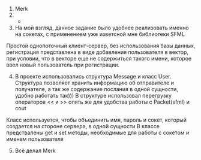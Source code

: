 1) Merk
2) -
3) На мой взгляд, данное задание было удобнее реализовать именно на сокетах, с применением уже изветсной мне библиотеки SFML

Простой однопоточный клиент-сервер, без использования базы данных, регистрация представлена в виде добавления пользователя в вектор, при условии, что в векторе еще не содержиться такого имени, которое ввел новый пользователь при регистрации.

4) В проекте использовались структура Message и класс User. Структура позволяет хранить информацию об отправителе и получателе, а так же содержание послания в одной сущности, удобно работать так)))
В структуре использовал перегрузку операторов << и >> опять же для удобства работы с Packet(sfml) и cout

Класс используется, чтобы объединить имя, пароль и сокет, который создается на стороне сервера, в одной сущности
В классе предствалены get и set методы, необходимые для работы с сокетом и именем пользователя

5) Всё делал Merk
